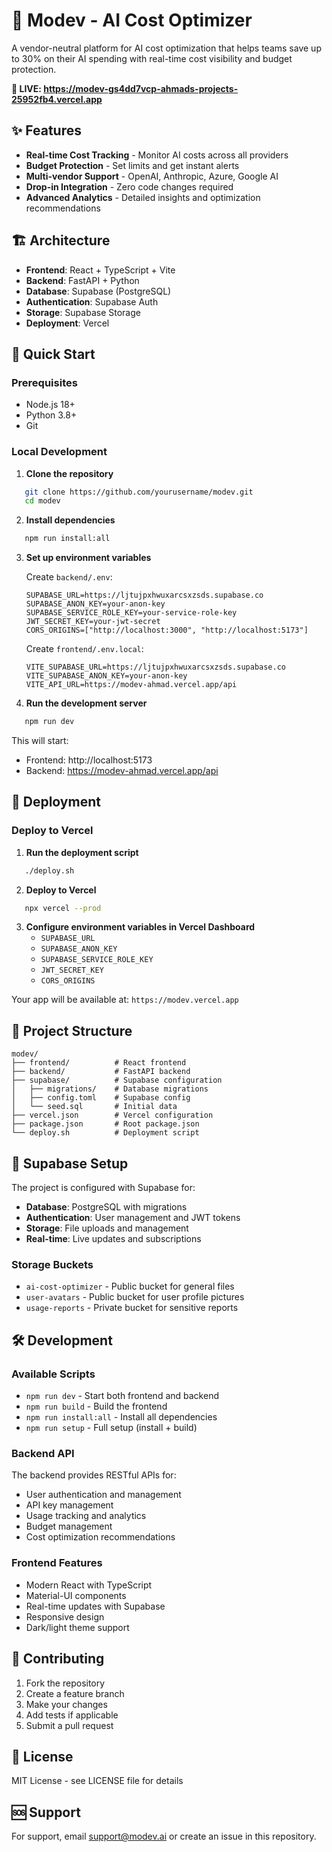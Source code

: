# 🚀 Modev - AI Cost Optimizer

A vendor-neutral platform for AI cost optimization that helps teams save up to 30% on their AI spending with real-time cost visibility and budget protection.

**🚀 LIVE: https://modev-gs4dd7vcp-ahmads-projects-25952fb4.vercel.app**

## ✨ Features

- **Real-time Cost Tracking** - Monitor AI costs across all providers
- **Budget Protection** - Set limits and get instant alerts
- **Multi-vendor Support** - OpenAI, Anthropic, Azure, Google AI
- **Drop-in Integration** - Zero code changes required
- **Advanced Analytics** - Detailed insights and optimization recommendations

## 🏗️ Architecture

- **Frontend**: React + TypeScript + Vite
- **Backend**: FastAPI + Python
- **Database**: Supabase (PostgreSQL)
- **Authentication**: Supabase Auth
- **Storage**: Supabase Storage
- **Deployment**: Vercel

## 🚀 Quick Start

### Prerequisites

- Node.js 18+
- Python 3.8+
- Git

### Local Development

1. **Clone the repository**
```bash
   git clone https://github.com/yourusername/modev.git
   cd modev
   ```

2. **Install dependencies**
```bash
   npm run install:all
   ```

3. **Set up environment variables**
   
   Create `backend/.env`:
   ```env
   SUPABASE_URL=https://ljtujpxhwuxarcsxzsds.supabase.co
   SUPABASE_ANON_KEY=your-anon-key
   SUPABASE_SERVICE_ROLE_KEY=your-service-role-key
   JWT_SECRET_KEY=your-jwt-secret
   CORS_ORIGINS=["http://localhost:3000", "http://localhost:5173"]
   ```

   Create `frontend/.env.local`:
   ```env
   VITE_SUPABASE_URL=https://ljtujpxhwuxarcsxzsds.supabase.co
   VITE_SUPABASE_ANON_KEY=your-anon-key
   VITE_API_URL=https://modev-ahmad.vercel.app/api
   ```

4. **Run the development server**
```bash
   npm run dev
   ```

   This will start:
   - Frontend: http://localhost:5173
   - Backend: https://modev-ahmad.vercel.app/api

## 🚀 Deployment

### Deploy to Vercel

1. **Run the deployment script**
```bash
   ./deploy.sh
```

2. **Deploy to Vercel**
```bash
   npx vercel --prod
   ```

3. **Configure environment variables in Vercel Dashboard**
   - `SUPABASE_URL`
   - `SUPABASE_ANON_KEY`
   - `SUPABASE_SERVICE_ROLE_KEY`
   - `JWT_SECRET_KEY`
   - `CORS_ORIGINS`

Your app will be available at: `https://modev.vercel.app`

## 📁 Project Structure

```
modev/
├── frontend/          # React frontend
├── backend/           # FastAPI backend
├── supabase/          # Supabase configuration
│   ├── migrations/    # Database migrations
│   ├── config.toml    # Supabase config
│   └── seed.sql       # Initial data
├── vercel.json        # Vercel configuration
├── package.json       # Root package.json
└── deploy.sh          # Deployment script
```

## 🔧 Supabase Setup

The project is configured with Supabase for:
- **Database**: PostgreSQL with migrations
- **Authentication**: User management and JWT tokens
- **Storage**: File uploads and management
- **Real-time**: Live updates and subscriptions

### Storage Buckets

- `ai-cost-optimizer` - Public bucket for general files
- `user-avatars` - Public bucket for user profile pictures
- `usage-reports` - Private bucket for sensitive reports

## 🛠️ Development

### Available Scripts

- `npm run dev` - Start both frontend and backend
- `npm run build` - Build the frontend
- `npm run install:all` - Install all dependencies
- `npm run setup` - Full setup (install + build)

### Backend API

The backend provides RESTful APIs for:
- User authentication and management
- API key management
- Usage tracking and analytics
- Budget management
- Cost optimization recommendations

### Frontend Features

- Modern React with TypeScript
- Material-UI components
- Real-time updates with Supabase
- Responsive design
- Dark/light theme support

## 🤝 Contributing

1. Fork the repository
2. Create a feature branch
3. Make your changes
4. Add tests if applicable
5. Submit a pull request

## 📄 License

MIT License - see LICENSE file for details

## 🆘 Support

For support, email support@modev.ai or create an issue in this repository.

